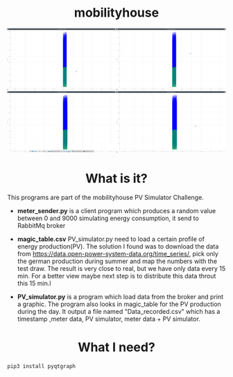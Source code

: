 <h1 align="center"> mobilityhouse </h1>




<img src="images/12_14hrs.png" alt="Image0" width="50%" height="20%"><img src="images/12_14hrs_2.png" alt="Image1" width="50%" height="20%">
<img src="images/12_14hrs_3.png" alt="Image2" width="50%" height="20%"><img src="images/12_14hrs_4.png" alt="Image3" width="50%" height="20%">


<h1 align="center"> What is it?</h1>
This programs are part of the mobilityhouse PV Simulator Challenge.

* **meter_sender.py** is a client program which produces a random value between 0 and 9000 simulating energy consumption, it send to RabbitMq broker

* **magic_table.csv** PV_simulator.py need to load a certain profile of energy production(PV). The solution I found was to download the data from https://data.open-power-system-data.org/time_series/, pick only the german production during summer and map the numbers with the test draw. The result is very close to real, but we have only data every 15 min. For a better view maybe next step is to distribute this data throut this 15 min.l

* **PV_simulator.py** is a program which load data from the broker and print a graphic. The program also looks in magic_table for the PV production during the day.
It output a file named "Data_recorded.csv" which has a timestamp ,meter data, PV simulator, meter data + PV simulator.

<h1 align="center"> What I need?</h1>

```python 
pip3 install pyqtgraph
```

